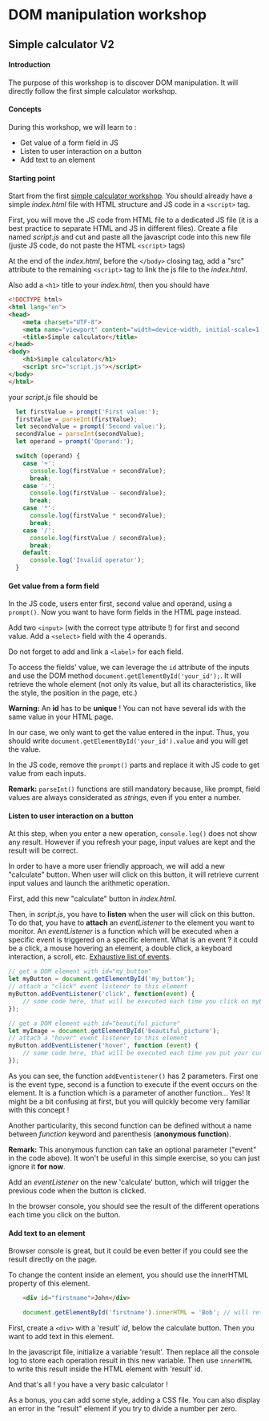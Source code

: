 # DOM manipulation workshop 

## Simple calculator V2

#### Introduction

The purpose of this workshop is to discover DOM manipulation. It will directly follow the first simple calculator workshop.

#### Concepts

During this workshop, we will learn to :

- Get value of a form field in JS
- Listen to user interaction on a button
- Add text to an element

#### Starting point

Start from the first [simple calculator workshop](https://wildcodeschool.github.io/simple-calculator-workshop/). You should already have a simple *index.html* file with HTML structure and JS code in a `<script>` tag.

First, you will move the JS code from HTML file to a dedicated JS file (it is a best practice to separate HTML and JS in different files).
Create a file named *script.js* and cut and paste all the javascript code into this new file (juste JS code, do not paste the HTML `<script>` tags)

At the end of the *index.html*, before the `</body>` closing tag, add a "src" attribute to the remaining `<script>` tag to link the js file to the *index.html*.

Also add a `<h1>` title to your *index.html*, then you should have 

```html
<!DOCTYPE html>
<html lang="en">
<head>
    <meta charset="UTF-8">
    <meta name="viewport" content="width=device-width, initial-scale=1.0">
    <title>Simple calculator</title>
</head>
<body>
    <h1>Simple calculator</h1>
    <script src="script.js"></script>
</body>
</html>
```

your *script.js* file should be 

```js
  let firstValue = prompt('First value:');
  firstValue = parseInt(firstValue);
  let secondValue = prompt('Second value:');
  secondValue = parseInt(secondValue);
  let operand = prompt('Operand:');

  switch (operand) {
    case '+':
      console.log(firstValue + secondValue);
      break;
    case '-':
      console.log(firstValue - secondValue);
      break;
    case '*':
      console.log(firstValue * secondValue);
      break;
    case '/':
      console.log(firstValue / secondValue);
      break;
    default:
      console.log('Invalid operator');
  }
```


#### Get value from a form field

In the JS code, users enter first, second value and operand, using a `prompt()`. Now you want to have form fields in the HTML page instead.

Add two `<input>` (with the correct type attribute !) for first and second value. 
Add a `<select>` field with the 4 operands.

Do not forget to add and link a `<label>` for each field. 

To access the fields' value, we can leverage the `id` attribute of the inputs and use the DOM method `document.getElementById('your_id');`. It will retrieve the whole element (not only its value, but all its characteristics, like the style, the position in the page, etc.)

**Warning:** An **id** has to be **unique** ! You can not have several ids with the same value in your HTML page.

In our case, we only want to get the value entered in the input. Thus, you should write `document.getElementById('your_id').value` and you will get the value.

In the JS code, remove the `prompt()` parts and replace it with JS code to get value from each inputs.

**Remark:** `parseInt()` functions are still mandatory because, like prompt, field values are always considerated as *strings*, even if you enter a number.

#### Listen to user interaction on a button

At this step, when you enter a new operation, `console.log()` does not show any result. However if you refresh your page, input values are kept and the result will be correct. 

In order to have a more user friendly approach, we will add a new "calculate" button. When user will click on this button, it will retrieve current input values and launch the arithmetic operation.

First, add this new "calculate" button in *index.html*.

Then, in *script.js*, you have to **listen** when the user will click on this button. To do that, you have to **attach** an *eventListener* to the element you want to monitor. An *eventListener* is a function which will be executed when a specific event is triggered on a specific element. What is an event ? it could be a click, a mouse hovering an element, a double click, a keyboard interaction, a scroll, etc. [Exhaustive list of events](https://developer.mozilla.org/en-US/docs/Web/Events).

```js
// get a DOM element with id="my_button"
let myButton = document.getElementById('my_button'); 
// attach a "click" event listener to this element
myButton.addEventListener('click', function(event) { 
    // some code here, that will be executed each time you click on myButton 
});

// get a DOM element with id="beautiful_picture"
let myImage = document.getElementById('beautiful_picture');
// attach a "hover" event listener to this element
myButton.addEventListener('hover', function (event) { 
    // some code here, that will be executed each time you put your cursor over this image 
});
```

As you can see, the function `addEventistener()` has 2 parameters. First one is the event type, second is a function to execute if the event occurs on the element.
It is a function which is a parameter of another function... Yes! It might be a bit confusing at first, but you will quickly become very familiar with this concept ! 

Another particularity, this second function can be defined without a name between *function* keyword and parenthesis (**anonymous function**). 

**Remark:** This anonymous function can take an optional parameter ("event" in the code above). It won't be useful in this simple exercise, so you can just ignore it **for now**.

Add an *eventListener* on the new 'calculate' button, which will trigger the previous code when the button is clicked.

In the browser console, you should see the result of the different operations each time you click on the button.

#### Add text to an element

Browser console is great, but it could be even better if you could see the result directly on the page.

To change the content inside an element, you should use the innerHTML property of this element. 
```html
    <div id="firstname">John</div>
```
```js
    document.getElementById('firstname').innerHTML = 'Bob'; // will retrieve the element with id="firstname" and replace the actual content 'John' by 'Bob'
```

First, create a `<div>` with a 'result' *id*, below the calculate button.
Then you want to add text in this element. 

In the javascript file, initialize a variable 'result'. Then replace all the console log to store each operation result in this new variable.
Then use `innerHTML` to write this result inside the HTML element with 'result' id.

And that's all ! you have a very basic calculator !

As a bonus, you can add some style, adding a CSS file.
You can also display an error in the "result" element if you try to divide a number per zero.